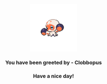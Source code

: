<p align="center">
            <img src="https://raw.githubusercontent.com/PokeAPI/sprites/master/sprites/pokemon/852.png" width="150" height="150">
          </p>
          <h3 align="center">You have been greeted by - <b>Clobbopus</b></h3>
          <h3 align="center">Have a nice day!</h3>
        